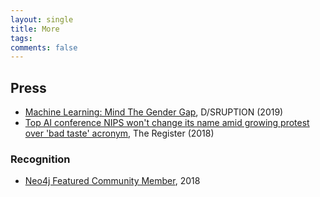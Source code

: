 ```yaml
---
layout: single
title: More
tags: 
comments: false
---
```


## Press
- [Machine Learning: Mind The Gender Gap](https://disruptionhub.com/machine-learning-mind-the-gender-gap), D/SRUPTION (2019)
- [Top AI conference NIPS won't change its name amid growing protest over 'bad taste' acronym](https://www.theregister.co.uk/2018/10/29/nips_ai_conference/), The Register (2018)

### Recognition
- [Neo4j Featured Community Member](https://neo4j.com/blog/this-week-in-neo4j-deep-feature-learning-for-graphs-decision-trees-customer-journey-analytics/), 2018
